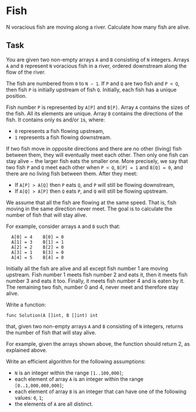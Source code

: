 # Fish
N voracious fish are moving along a river. Calculate how many fish are alive.

## Task
You are given two non-empty arrays `A` and `B` consisting of `N` integers. Arrays `A` and `B` represent `N` voracious fish in a river, ordered downstream along the flow of the river.

The fish are numbered from `0` to `N − 1`. If `P` and `Q` are two fish and `P < Q`, then fish `P` is initially upstream of fish `Q`. Initially, each fish has a unique position.

Fish number `P` is represented by `A[P]` and `B[P]`. Array `A` contains the sizes of the fish. All its elements are unique. Array `B` contains the directions of the fish. It contains only `0`s and/or `1`s, where:

* `0` represents a fish flowing upstream,
* `1` represents a fish flowing downstream.

If two fish move in opposite directions and there are no other (living) fish between them, they will eventually meet each other. Then only one fish can stay alive − the larger fish eats the smaller one. More precisely, we say that two fish `P` and `Q` meet each other when `P < Q`, `B[P] = 1` and `B[Q] = 0`, and there are no living fish between them. After they meet:

* If `A[P] > A[Q]` then `P` eats `Q`, and `P` will still be flowing downstream,
* If `A[Q] > A[P]` then `Q` eats `P`, and `Q` will still be flowing upstream.

We assume that all the fish are flowing at the same speed. That is, fish moving in the same direction never meet. The goal is to calculate the number of fish that will stay alive.

For example, consider arrays `A` and `B` such that:

```
  A[0] = 4    B[0] = 0
  A[1] = 3    B[1] = 1
  A[2] = 2    B[2] = 0
  A[3] = 1    B[3] = 0
  A[4] = 5    B[4] = 0
```

Initially all the fish are alive and all except fish number 1 are moving upstream. Fish number 1 meets fish number 2 and eats it, then it meets fish number 3 and eats it too. Finally, it meets fish number 4 and is eaten by it. The remaining two fish, number 0 and 4, never meet and therefore stay alive.

Write a function:

```
func Solution(A []int, B []int) int
```

that, given two non-empty arrays `A` and `B` consisting of `N` integers, returns the number of fish that will stay alive.

For example, given the arrays shown above, the function should return 2, as explained above.

Write an efficient algorithm for the following assumptions:

* `N` is an integer within the range `[1..100,000]`;
* each element of array `A` is an integer within the range `[0..1,000,000,000]`;
* each element of array `B` is an integer that can have one of the following values: `0`, `1`;
* the elements of `A` are all distinct.
